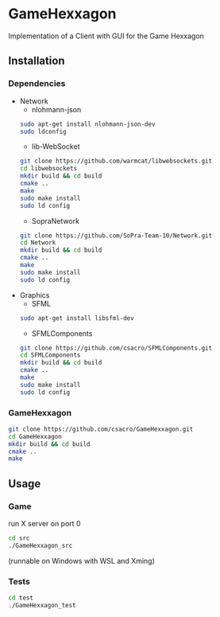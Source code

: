 # GameHexxagon
Implementation of a Client with GUI for the Game Hexxagon

## Installation
### Dependencies
* Network
  * nlohmann-json
  ```bash
  sudo apt-get install nlohmann-json-dev
  sudo ldconfig
  ```
  * lib-WebSocket
  ```bash
  git clone https://github.com/warmcat/libwebsockets.git
  cd libwebsockets
  mkdir build && cd build
  cmake ..
  make
  sudo make install
  sudo ld config
  ```
  * SopraNetwork
  ```bash
  git clone https://github.com/SoPra-Team-10/Network.git
  cd Network
  mkdir build && cd build
  cmake ..
  make
  sudo make install
  sudo ld config
  ```
* Graphics
  * SFML
  ```bash
  sudo apt-get install libsfml-dev
  ```
  * SFMLComponents
  ```bash
  git clone https://github.com/csacro/SFMLComponents.git
  cd SFMLComponents
  mkdir build && cd build
  cmake ..
  make
  sudo make install
  sudo ld config
  ```

### GameHexxagon
```bash
git clone https://github.com/csacro/GameHexxagon.git
cd GameHexxagon
mkdir build && cd build
cmake ..
make
```
## Usage
### Game
run X server on port 0
```bash
cd src
./GameHexxagon_src
```
(runnable on Windows with WSL and Xming)  
### Tests
```bash
cd test
./GameHexxagon_test
```
